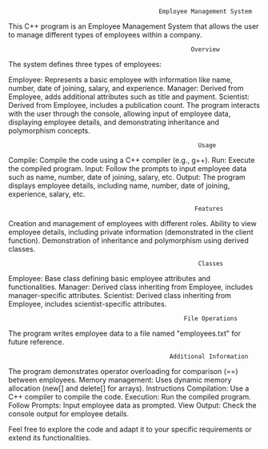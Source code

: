                                               Employee Management System

This C++ program is an Employee Management System that allows the user to manage different types of employees within a company.

                                                       Overview


The system defines three types of employees:

Employee: Represents a basic employee with information like name, number, date of joining, salary, and experience.
Manager: Derived from Employee, adds additional attributes such as title and payment.
Scientist: Derived from Employee, includes a publication count.
The program interacts with the user through the console, allowing input of employee data, displaying employee details, and demonstrating inheritance and polymorphism concepts.

                                                         Usage

Compile: Compile the code using a C++ compiler (e.g., g++).
Run: Execute the compiled program.
Input: Follow the prompts to input employee data such as name, number, date of joining, salary, etc.
Output: The program displays employee details, including name, number, date of joining, experience, salary, etc.


                                                        Features


Creation and management of employees with different roles.
Ability to view employee details, including private information (demonstrated in the client function).
Demonstration of inheritance and polymorphism using derived classes.


                                                         Classes


Employee: Base class defining basic employee attributes and functionalities.
Manager: Derived class inheriting from Employee, includes manager-specific attributes.
Scientist: Derived class inheriting from Employee, includes scientist-specific attributes.


                                                     File Operations


The program writes employee data to a file named "employees.txt" for future reference.


                                                 Additional Information


The program demonstrates operator overloading for comparison (==) between employees.
Memory management: Uses dynamic memory allocation (new[] and delete[] for arrays).
Instructions
Compilation: Use a C++ compiler to compile the code.
Execution: Run the compiled program.
Follow Prompts: Input employee data as prompted.
View Output: Check the console output for employee details.


Feel free to explore the code and adapt it to your specific requirements or extend its functionalities.


